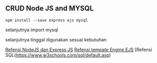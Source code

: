 ## CRUD Node JS and MYSQL


```
npm install --save express ejs mysql
```

selanjutnya import mysql

selanjutnya tinggal digunakan sesuai kebutuhan

[Refensi NodeJS dan Express JS](https://progate.com)
[Refensi tempate Engine EJS](https://ejs.co/#docs)
[Refensi SQL(https://www.w3schools.com/sql/default.asp)



